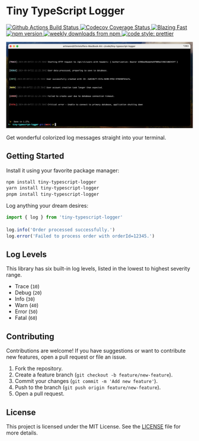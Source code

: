 <h1>Tiny TypeScript Logger</h2>

<p>
  <a href="https://github.com/artmann/tiny-typescript-logger/actions?query=workflow%3AProd+branch%3Amain">
    <img alt="Github Actions Build Status" src="https://img.shields.io/github/actions/workflow/status/artmann/tiny-typescript-logger/main.yml?label=Prod&style=flat-square" />
  </a>

  <a href="https://codecov.io/gh/artmann/tiny-typescript-logger">
    <img alt="Codecov Coverage Status" src="https://img.shields.io/codecov/c/github/artmann/tiny-typescript-logger.svg?style=flat-square" />
  </a>

  <a href="https://twitter.com/acdlite/status/974390255393505280">
    <img alt="Blazing Fast" src="https://img.shields.io/badge/speed-blazing%20%F0%9F%94%A5-brightgreen.svg?style=flat-square" />
  </a>

  <a href="https://www.npmjs.com/package/tiny-typescript-logger">
    <img alt="npm version" src="https://img.shields.io/npm/v/tiny-typescript-logger.svg?style=flat-square" />
  </a>

  <a href="https://www.npmjs.com/package/tiny-typescript-logger">
    <img alt="weekly downloads from npm" src="https://img.shields.io/npm/dw/tiny-typescript-logger.svg?style=flat-square" />
  </a>

  <a href="#badge">
    <img alt="code style: prettier" src="https://img.shields.io/badge/code_style-prettier-ff69b4.svg?style=flat-square" />
  </a>

</p>

![Example output](example.png)

Get wonderful colorized log messages straight into your terminal.

## Getting Started

Install it using your favorite package manager:

```sh
npm install tiny-typescript-logger
yarn install tiny-typescript-logger
pnpm install tiny-typescript-logger

```

Log anything your dream desires:

```ts
import { log } from 'tiny-typescript-logger'

log.info('Order processed successfully.')
log.error('Failed to process order with orderId=12345.')
```

## Log Levels

This library has six built-in log levels, listed in the lowest to highest
severity range.

- Trace (`10`)
- Debug (`20`)
- Info (`30`)
- Warn (`40`)
- Error (`50`)
- Fatal (`60`)

## Contributing

Contributions are welcome! If you have suggestions or want to contribute new
features, open a pull request or file an issue.

1. Fork the repository.
2. Create a feature branch (`git checkout -b feature/new-feature`).
3. Commit your changes (`git commit -m 'Add new feature'`).
4. Push to the branch (`git push origin feature/new-feature`).
5. Open a pull request.

## License

This project is licensed under the MIT License. See the [LICENSE](LICENSE) file
for more details.
